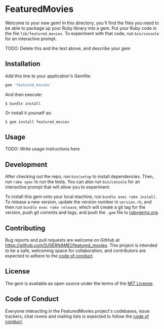 # FeaturedMovies

Welcome to your new gem! In this directory, you'll find the files you need to be able to package up your Ruby library into a gem. Put your Ruby code in the file `lib/featured_movies`. To experiment with that code, run `bin/console` for an interactive prompt.

TODO: Delete this and the text above, and describe your gem

## Installation

Add this line to your application's Gemfile:

```ruby
gem 'featured_movies'
```

And then execute:

    $ bundle install

Or install it yourself as:

    $ gem install featured_movies

## Usage

TODO: Write usage instructions here

## Development

After checking out the repo, run `bin/setup` to install dependencies. Then, run `rake spec` to run the tests. You can also run `bin/console` for an interactive prompt that will allow you to experiment.

To install this gem onto your local machine, run `bundle exec rake install`. To release a new version, update the version number in `version.rb`, and then run `bundle exec rake release`, which will create a git tag for the version, push git commits and tags, and push the `.gem` file to [rubygems.org](https://rubygems.org).

## Contributing

Bug reports and pull requests are welcome on GitHub at https://github.com/[USERNAME]/featured_movies. This project is intended to be a safe, welcoming space for collaboration, and contributors are expected to adhere to the [code of conduct](https://github.com/[USERNAME]/featured_movies/blob/master/CODE_OF_CONDUCT.md).


## License

The gem is available as open source under the terms of the [MIT License](https://opensource.org/licenses/MIT).

## Code of Conduct

Everyone interacting in the FeaturedMovies project's codebases, issue trackers, chat rooms and mailing lists is expected to follow the [code of conduct](https://github.com/[USERNAME]/featured_movies/blob/master/CODE_OF_CONDUCT.md).
